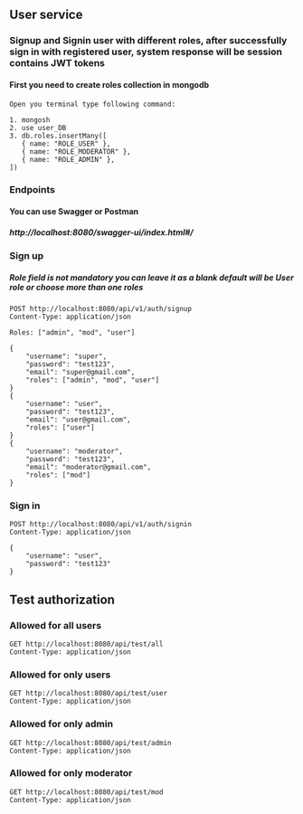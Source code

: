 ## User service

### Signup and Signin user with different roles, after successfully sign in with registered user, system response will be session contains JWT tokens

#### First you need to create roles collection in mongodb

```
Open you terminal type following command:

1. mongosh
2. use user_DB
3. db.roles.insertMany([
   { name: "ROLE_USER" },
   { name: "ROLE_MODERATOR" },
   { name: "ROLE_ADMIN" },
])
```

### Endpoints

#### You can use Swagger or Postman
##### http://localhost:8080/swagger-ui/index.html#/

### Sign up
##### Role field is not mandatory you can leave it as a blank default will be User role or choose more than one roles
~~~
POST http://localhost:8080/api/v1/auth/signup
Content-Type: application/json

Roles: ["admin", "mod", "user"]

{
    "username": "super",
    "password": "test123",
    "email": "super@gmail.com",
    "roles": ["admin", "mod", "user"]
}
{
    "username": "user",
    "password": "test123",
    "email": "user@gmail.com",
    "roles": ["user"]
}
{
    "username": "moderator",
    "password": "test123",
    "email": "moderator@gmail.com",
    "roles": ["mod"]
}
~~~

### Sign in
~~~
POST http://localhost:8080/api/v1/auth/signin
Content-Type: application/json

{
    "username": "user",
    "password": "test123"
}
~~~

## Test authorization
### Allowed for all users

~~~
GET http://localhost:8080/api/test/all
Content-Type: application/json
~~~
### Allowed for only users
~~~
GET http://localhost:8080/api/test/user
Content-Type: application/json
~~~
### Allowed for only admin
~~~
GET http://localhost:8080/api/test/admin
Content-Type: application/json
~~~
### Allowed for only moderator
~~~
GET http://localhost:8080/api/test/mod
Content-Type: application/json
~~~


